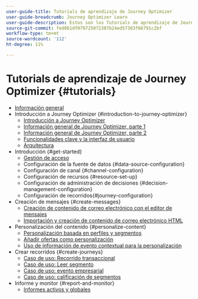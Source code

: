 ```yaml
---
user-guide-title: Tutorials de aprendizaje de Journey Optimizer
user-guide-breadcrumb: Journey Optimizer Learn
user-guide-description: Estos son los Tutorials de aprendizaje de Journey Optimizer.
source-git-commit: fed061df079725072387b24ed57303f66791c2bf
workflow-type: tm+mt
source-wordcount: '112'
ht-degree: 11%

---
```



# Tutorials de aprendizaje de Journey Optimizer {#tutorials}

+ [Información general](/help/overview.md)
+ Introducción a Journey Optimizer {#introduction-to-journey-optimizer}
   + [Introducción a Journey Optimizer](/help/introduction/introduction.md)
   + [Información general de Journey Optimizer, parte 1](/help/introduction/journey-optimizer-overview-part-1.md)
   + [Información general de Journey Optimizer, parte 2](/help/introduction/journey-optimizer-overview-part-2.md)
   + [Funcionalidades clave y la interfaz de usuario](/help/introduction/key-capabilities-and-user-interface.md)
   + [Arquitectura](/help/introduction/architecture.md)
+ Introducción {#get-started}
   + [Gestión de acceso](/help/set-up-access/access-management.md)
   + Configuración de la fuente de datos {#data-source-configuration}
   + Configuración de canal {#channel-configuration}
   + Configuración de recursos {#resource-set-up}
   + Configuración de administración de decisiones {#decision-management-configuration}
   + Configuración de recorridos{#journey-configuration}
+ Creación de mensajes {#create-messages}
   + [Creación de contenido de correo electrónico con el editor de mensajes](/help/create-messages/create-email-content-with-the-message-editor.md)
   + [Importación y creación de contenido de correo electrónico HTML](/help/create-messages/import-and-author-html-email-content.md)
+ Personalización del contenido {#personalize-content}
   + [Personalización basada en perfiles y segmentos](/help/personalize-content/profile-and-segment-membership-based-personalization.md)
   + [Añadir ofertas como personalización](/help/personalize-content/add-offer-decisioning-to-messages.md)
   + [Uso de información de evento contextual para la personalización](/help/personalize-content/use-contextual-event-information-for-personalization.md)
+ Crear recorridos {#create-journeys}
   + [Caso de uso: Recorrido transaccional](/help/create-journeys/use-case-transactional-journey.md)
   + [Caso de uso: Leer segmento](/help/create-journeys/use-case-read-segment.md)
   + [Caso de uso: evento empresarial](/help/create-journeys/use-case-business-event.md)
   + [Caso de uso: calificación de segmentos](/help/create-journeys/use-case-read-segment-qualification.md)
+ Informe y monitor {#report-and-monitor}
   + [Informes activos y globales](/help/report-and-monitor/live-and-global-reports.md)
